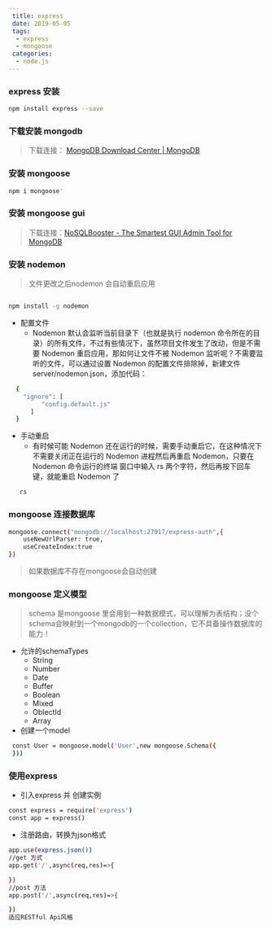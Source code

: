 ```yaml
---
 title: express
 date: 2019-05-05
 tags:
  - express
  - mongoose
 categories:
  - node.js
---
```


### express 安装

```bash
npm install express --save
```

### 下载安装 mongodb

> 下载连接： [MongoDB Download Center \| MongoDB](https://www.mongodb.com/download-center/community)

### 安装 mongoose

```bash
npm i mongoose'
```

### 安装 mongoose gui

> 下载连接：[NoSQLBooster - The Smartest GUI Admin Tool for MongoDB](https://nosqlbooster.com/downloads)

### 安装 nodemon

> 文件更改之后nodemon 会自动重启应用

```bash

npm install -g nodemon

```

-  配置文件
   + Nodemon 默认会监听当前目录下（也就是执行 nodemon 命令所在的目录）的所有文件，不过有些情况下，虽然项目文件发生了改动，但是不需要 Nodemon 重启应用，那如何让文件不被 Nodemon 监听呢？不需要监听的文件，可以通过设置 Nodemon 的配置文件排除掉，新建文件 server/nodemon.json，添加代码：

```bash
  {
    "ignore": [
         "config.default.js"
      ]
  }
```  

 - 手动重启
    + 有时候可能 Nodemon 还在运行的时候，需要手动重启它，在这种情况下不需要关闭正在运行的 Nodemon 进程然后再重启 Nodemon，只要在 Nodemon 命令运行的终端 窗口中输入 rs 两个字符，然后再按下回车键，就能重启 Nodemon 了

```bash
   rs
```

### mongoose 连接数据库

```bash
mongoose.connect("mongodb://localhost:27017/express-auth",{
    useNewUrlParser: true,
    useCreateIndex:true
})
```

> 如果数据库不存在mongoose会自动创建

### mongoose 定义模型

> schema 是mongoose 里会用到一种数据模式，可以理解为表结构；没个schema会映射到一个mongodb的一个collection，它不具备操作数据库的能力！
+ 允许的schemaTypes
   - String
   - Number
   - Date
   - Buffer
   - Boolean
   - Mixed
   - OblectId
   - Array  
+ 创建一个model

```bash
 const User = mongoose.model('User',new mongoose.Schema({
 }))
```

### 使用express

+ 引入express 并 创建实例

```bash
const express = require('express')
const app = express()
```

+ 注册路由，转换为json格式

```bash
app.use(express.json())
//get 方式
app.get('/',async(req,res)=>{

})
//post 方法
app.post('/',async(req,res)=>{

})
适应RESTful Api风格
```
